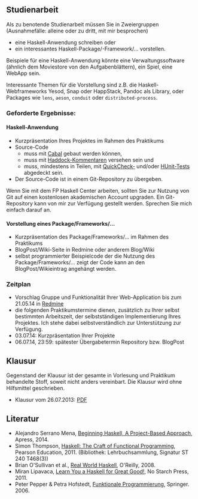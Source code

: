 ## Studienarbeit

Als zu benotende Studienarbeit müssen Sie in Zweiergruppen (Ausnahmefälle: alleine oder zu dritt, mit mir besprochen)

-   eine Haskell-Anwendung schreiben oder
-   ein interessantes Haskell-Package/-Framework/... vorstellen.

Beispiele für eine Haskell-Anwendung könnte eine Verwaltungssoftware (ähnlich dem Moviestore von den Aufgabenblättern), ein Spiel, eine WebApp sein.

Interessante Themen für die Vorstellung sind z.B. die Haskell-Webframeworks Yesod, Snap oder HappStack,
Pandoc als Library, oder Packages wie `lens`, `aeson`, `conduit` oder `distributed-process`.

### Geforderte Ergebnisse:

#### Haskell-Anwendung

-   Kurzpräsentation Ihres Projektes im Rahmen des Praktikums
-   Source-Code
    -   muss mit [Cabal](http://www.haskell.org/cabal/) gebaut werden können,
    -   muss mit [Haddock-Kommentaren](http://www.haskell.org/haddock/) versehen sein und
    -   muss, mindestens in Teilen, mit [QuickCheck-](http://hackage.haskell.org/package/QuickCheck) und/oder [HUnit-Tests](http://hackage.haskell.org/package/HUnit) abgedeckt sein.
-   Der Source-Code ist in einem Git-Repository zu übergeben.

Wenn Sie mit dem FP Haskell Center arbeiten, sollten Sie zur Nutzung von Git auf einen kostenlosen akademischen Account upgraden. Ein Git-Repository kann von mir zur Verfügung gestellt werden. Sprechen Sie mich einfach darauf an.

#### Vorstellung eines Package/Frameworks/...

-   Kurzpräsentation des Package/Frameworks/... im Rahmen des Praktikums
-   BlogPost/Wiki-Seite in Redmine oder anderem Blog/Wiki
-   selbst programmierter Beispielcode der die Nutzung des Package/Frameworks/... zeigt
    der Code kann an den BlogPost/Wikieintrag angehängt werden.


### Zeitplan

-   Vorschlag Gruppe und Funktionalität Ihrer Web-Application bis zum 21.05.14 in [Redmine](https://redmine.cs.hm.edu/projects/2014-braun-funktionale-programmierung?jump=welcome)
-   die folgenden Praktikumstermine dienen, zusätzlich zu Ihrer selbst
    bestimmten Arbeitszeit, der selbstständigen Implementierung
    Ihres Projektes. Ich stehe dabei selbstverständlich
    zur Unterstützung zur Verfügung.
-   03.07.14: Kurzpräsentation Ihrer Projekte
-   06.07.14, 23:59: spätester Übergabetermin Repository bzw. BlogPost

## Klausur

Gegenstand der Klausur ist der gesamte in Vorlesung und Praktikum
behandelte Stoff, soweit nicht anders vereinbart. Die Klausur
wird ohne Hilfsmittel geschrieben.

-   Klausur vom 26.07.2013: [PDF](/docs/lectures/fun/pdf/KlausurSS2013.pdf)

## Literatur

-   Alejandro Serrano Mena, [Beginning Haskell, A Project-Based Approach](http://www.apress.com/9781430262503), Apress, 2014.
-   Simon Thompson, [Haskell: The Craft of Functional Programming](http://www.haskellcraft.com/craft3e/Home.html), Pearson Education, 2011.
    (Bibliothek: Lehrbuchsammlung, Signatur ST 240 T468(3))
-   Brian O'Sullivan et al., [Real World Haskell](http://book.realworldhaskell.org/read/), O'Reilly, 2008.
-   Miran Lipavaca, [Learn You a Haskell for Great Good!](http://learnyouahaskell.com/chapters), No Starch Press, 2011.
-   Peter Pepper & Petra Hofstedt, [Funktionale Programmierung](http://link.springer.com/book/10.1007/3-540-34796-8/page/1), Springer. 2006.

